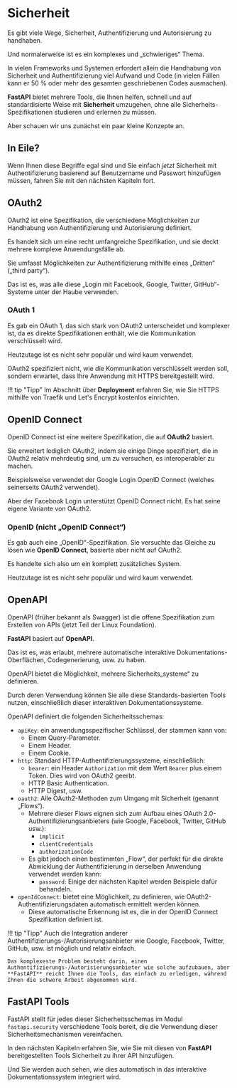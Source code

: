 # Sicherheit

Es gibt viele Wege, Sicherheit, Authentifizierung und Autorisierung zu handhaben.

Und normalerweise ist es ein komplexes und „schwieriges“ Thema.

In vielen Frameworks und Systemen erfordert allein die Handhabung von Sicherheit und Authentifizierung viel Aufwand und Code (in vielen Fällen kann er 50 % oder mehr des gesamten geschriebenen Codes ausmachen).

**FastAPI** bietet mehrere Tools, die Ihnen helfen, schnell und auf standardisierte Weise mit **Sicherheit** umzugehen, ohne alle Sicherheits-Spezifikationen studieren und erlernen zu müssen.

Aber schauen wir uns zunächst ein paar kleine Konzepte an.

## In Eile?

Wenn Ihnen diese Begriffe egal sind und Sie einfach *jetzt* Sicherheit mit Authentifizierung basierend auf Benutzername und Passwort hinzufügen müssen, fahren Sie mit den nächsten Kapiteln fort.

## OAuth2

OAuth2 ist eine Spezifikation, die verschiedene Möglichkeiten zur Handhabung von Authentifizierung und Autorisierung definiert.

Es handelt sich um eine recht umfangreiche Spezifikation, und sie deckt mehrere komplexe Anwendungsfälle ab.

Sie umfasst Möglichkeiten zur Authentifizierung mithilfe eines „Dritten“ („third party“).

Das ist es, was alle diese „Login mit Facebook, Google, Twitter, GitHub“-Systeme unter der Haube verwenden.

### OAuth 1

Es gab ein OAuth 1, das sich stark von OAuth2 unterscheidet und komplexer ist, da es direkte Spezifikationen enthält, wie die Kommunikation verschlüsselt wird.

Heutzutage ist es nicht sehr populär und wird kaum verwendet.

OAuth2 spezifiziert nicht, wie die Kommunikation verschlüsselt werden soll, sondern erwartet, dass Ihre Anwendung mit HTTPS bereitgestellt wird.

!!! tip "Tipp"
    Im Abschnitt über **Deployment** erfahren Sie, wie Sie HTTPS mithilfe von Traefik und Let's Encrypt kostenlos einrichten.


## OpenID Connect

OpenID Connect ist eine weitere Spezifikation, die auf **OAuth2** basiert.

Sie erweitert lediglich OAuth2, indem sie einige Dinge spezifiziert, die in OAuth2 relativ mehrdeutig sind, um zu versuchen, es interoperabler zu machen.

Beispielsweise verwendet der Google Login OpenID Connect (welches seinerseits OAuth2 verwendet).

Aber der Facebook Login unterstützt OpenID Connect nicht. Es hat seine eigene Variante von OAuth2.

### OpenID (nicht „OpenID Connect“)

Es gab auch eine „OpenID“-Spezifikation. Sie versuchte das Gleiche zu lösen wie **OpenID Connect**, basierte aber nicht auf OAuth2.

Es handelte sich also um ein komplett zusätzliches System.

Heutzutage ist es nicht sehr populär und wird kaum verwendet.

## OpenAPI

OpenAPI (früher bekannt als Swagger) ist die offene Spezifikation zum Erstellen von APIs (jetzt Teil der Linux Foundation).

**FastAPI** basiert auf **OpenAPI**.

Das ist es, was erlaubt, mehrere automatische interaktive Dokumentations-Oberflächen, Codegenerierung, usw. zu haben.

OpenAPI bietet die Möglichkeit, mehrere Sicherheits„systeme“ zu definieren.

Durch deren Verwendung können Sie alle diese Standards-basierten Tools nutzen, einschließlich dieser interaktiven Dokumentationssysteme.

OpenAPI definiert die folgenden Sicherheitsschemas:

* `apiKey`: ein anwendungsspezifischer Schlüssel, der stammen kann von:
    * Einem Query-Parameter.
    * Einem Header.
    * Einem Cookie.
* `http`: Standard HTTP-Authentifizierungssysteme, einschließlich:
    * `bearer`: ein Header `Authorization` mit dem Wert `Bearer` plus einem Token. Dies wird von OAuth2 geerbt.
    * HTTP Basic Authentication.
    * HTTP Digest, usw.
* `oauth2`: Alle OAuth2-Methoden zum Umgang mit Sicherheit (genannt „Flows“).
    * Mehrere dieser Flows eignen sich zum Aufbau eines OAuth 2.0-Authentifizierungsanbieters (wie Google, Facebook, Twitter, GitHub usw.):
        * `implicit`
        * `clientCredentials`
        * `authorizationCode`
    * Es gibt jedoch einen bestimmten „Flow“, der perfekt für die direkte Abwicklung der Authentifizierung in derselben Anwendung verwendet werden kann:
        * `password`: Einige der nächsten Kapitel werden Beispiele dafür behandeln.
* `openIdConnect`: bietet eine Möglichkeit, zu definieren, wie OAuth2-Authentifizierungsdaten automatisch ermittelt werden können.
    * Diese automatische Erkennung ist es, die in der OpenID Connect Spezifikation definiert ist.


!!! tip "Tipp"
    Auch die Integration anderer Authentifizierungs-/Autorisierungsanbieter wie Google, Facebook, Twitter, GitHub, usw. ist möglich und relativ einfach.

    Das komplexeste Problem besteht darin, einen Authentifizierungs-/Autorisierungsanbieter wie solche aufzubauen, aber **FastAPI** reicht Ihnen die Tools, das einfach zu erledigen, während Ihnen die schwere Arbeit abgenommen wird.

## **FastAPI** Tools

FastAPI stellt für jedes dieser Sicherheitsschemas im Modul `fastapi.security` verschiedene Tools bereit, die die Verwendung dieser Sicherheitsmechanismen vereinfachen.

In den nächsten Kapiteln erfahren Sie, wie Sie mit diesen von **FastAPI** bereitgestellten Tools Sicherheit zu Ihrer API hinzufügen.

Und Sie werden auch sehen, wie dies automatisch in das interaktive Dokumentationssystem integriert wird.
